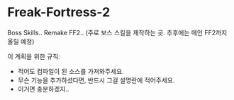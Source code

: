 # Freak-Fortress-2
Boss Skills.. Remake FF2.. (주로 보스 스킬을 제작하는 곳. 추후에는 메인 FF2까지 올릴 예정)


이 계획을 위한 규칙:

- 적어도 컴파일이 된 소스를 가져와주세요.
- 무슨 기능을 추가하셨다면, 반드시 그걸 설명란에 적어주세요.
- 이거면 충분하겠지..
